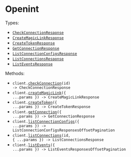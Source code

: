 # Openint

Types:

- <code><a href="./src/resources/top-level.ts">CheckConnectionResponse</a></code>
- <code><a href="./src/resources/top-level.ts">CreateMagicLinkResponse</a></code>
- <code><a href="./src/resources/top-level.ts">CreateTokenResponse</a></code>
- <code><a href="./src/resources/top-level.ts">GetConnectionResponse</a></code>
- <code><a href="./src/resources/top-level.ts">ListConnectionConfigsResponse</a></code>
- <code><a href="./src/resources/top-level.ts">ListConnectionsResponse</a></code>
- <code><a href="./src/resources/top-level.ts">ListEventsResponse</a></code>

Methods:

- <code title="post /connection/{id}/check">client.<a href="./src/index.ts">checkConnection</a>(id) -> CheckConnectionResponse</code>
- <code title="post /connect/magic-link">client.<a href="./src/index.ts">createMagicLink</a>({ ...params }) -> CreateMagicLinkResponse</code>
- <code title="post /connect/token">client.<a href="./src/index.ts">createToken</a>({ ...params }) -> CreateTokenResponse</code>
- <code title="get /connection">client.<a href="./src/index.ts">getConnection</a>({ ...params }) -> GetConnectionResponse</code>
- <code title="get /connector-config">client.<a href="./src/index.ts">listConnectionConfigs</a>({ ...params }) -> ListConnectionConfigsResponsesOffsetPagination</code>
- <code title="get /connection/{id}">client.<a href="./src/index.ts">listConnections</a>(id, { ...params }) -> ListConnectionsResponse</code>
- <code title="get /event">client.<a href="./src/index.ts">listEvents</a>({ ...params }) -> ListEventsResponsesOffsetPagination</code>
